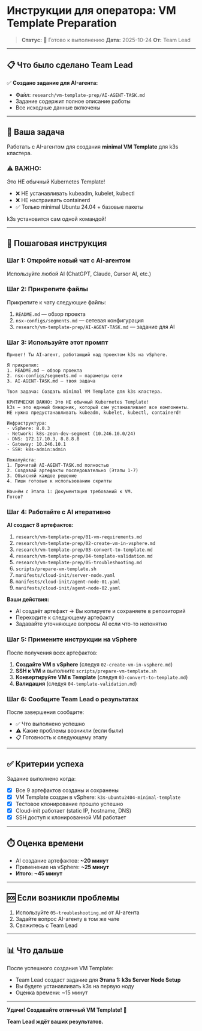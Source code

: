 # Инструкции для оператора: VM Template Preparation

> **Статус:** 🚀 Готово к выполнению
> **Дата:** 2025-10-24
> **От:** Team Lead

---

## 📋 Что было сделано Team Lead

✅ **Создано задание для AI-агента:**
- Файл: `research/vm-template-prep/AI-AGENT-TASK.md`
- Задание содержит полное описание работы
- Все исходные данные включены

---

## 🎯 Ваша задача

Работать с AI-агентом для создания **minimal VM Template** для k3s кластера.

### ⚠️ ВАЖНО:
Это НЕ обычный Kubernetes Template!
- ❌ НЕ устанавливать kubeadm, kubelet, kubectl
- ❌ НЕ настраивать containerd
- ✅ Только minimal Ubuntu 24.04 + базовые пакеты

k3s установится сам одной командой!

---

## 📝 Пошаговая инструкция

### Шаг 1: Откройте новый чат с AI-агентом

Используйте любой AI (ChatGPT, Claude, Cursor AI, etc.)

### Шаг 2: Прикрепите файлы

Прикрепите к чату следующие файлы:
1. `README.md` — обзор проекта
2. `nsx-configs/segments.md` — сетевая конфигурация
3. `research/vm-template-prep/AI-AGENT-TASK.md` — задание для AI

### Шаг 3: Используйте этот промпт

```
Привет! Ты AI-агент, работающий над проектом k3s на vSphere.

Я прикрепил:
1. README.md — обзор проекта
2. nsx-configs/segments.md — параметры сети
3. AI-AGENT-TASK.md — твоя задача

Твоя задача: Создать minimal VM Template для k3s кластера.

КРИТИЧЕСКИ ВАЖНО: Это НЕ обычный Kubernetes Template!
k3s — это единый бинарник, который сам устанавливает все компоненты.
НЕ нужно предустанавливать kubeadm, kubelet, kubectl, containerd!

Инфраструктура:
- vSphere: 8.0.3
- Network: k8s-zeon-dev-segment (10.246.10.0/24)
- DNS: 172.17.10.3, 8.8.8.8
- Gateway: 10.246.10.1
- SSH: k8s-admin:admin

Пожалуйста:
1. Прочитай AI-AGENT-TASK.md полностью
2. Создавай артефакты последовательно (Этапы 1-7)
3. Объясняй каждое решение
4. Пиши готовые к использованию скрипты

Начнём с Этапа 1: Документация требований к VM.
Готов?
```

### Шаг 4: Работайте с AI итеративно

**AI создаст 8 артефактов:**

1. `research/vm-template-prep/01-vm-requirements.md`
2. `research/vm-template-prep/02-create-vm-in-vsphere.md`
3. `research/vm-template-prep/03-convert-to-template.md`
4. `research/vm-template-prep/04-template-validation.md`
5. `research/vm-template-prep/05-troubleshooting.md`
6. `scripts/prepare-vm-template.sh`
7. `manifests/cloud-init/server-node.yaml`
8. `manifests/cloud-init/agent-node-01.yaml`
9. `manifests/cloud-init/agent-node-02.yaml`

**Ваши действия:**
- AI создаёт артефакт → Вы копируете и сохраняете в репозиторий
- Переходите к следующему артефакту
- Задавайте уточняющие вопросы AI если что-то непонятно

### Шаг 5: Примените инструкции на vSphere

После получения всех артефактов:

1. **Создайте VM в vSphere** (следуя `02-create-vm-in-vsphere.md`)
2. **SSH к VM** и выполните `scripts/prepare-vm-template.sh`
3. **Конвертируйте VM в Template** (следуя `03-convert-to-template.md`)
4. **Валидация** (следуя `04-template-validation.md`)

### Шаг 6: Сообщите Team Lead о результатах

После завершения сообщите:
- ✅ Что выполнено успешно
- ⚠️ Какие проблемы возникли (если были)
- 📋 Готовность к следующему этапу

---

## ✅ Критерии успеха

Задание выполнено когда:

- [x] Все 9 артефактов созданы и сохранены
- [x] VM Template создан в vSphere: `k3s-ubuntu2404-minimal-template`
- [x] Тестовое клонирование прошло успешно
- [x] Cloud-init работает (static IP, hostname, DNS)
- [x] SSH доступ к клонированной VM работает

---

## ⏱️ Оценка времени

- AI создание артефактов: **~20 минут**
- Применение на vSphere: **~25 минут**
- **Итого: ~45 минут**

---

## 🆘 Если возникли проблемы

1. Используйте `05-troubleshooting.md` от AI-агента
2. Задайте вопрос AI-агенту в том же чате
3. Свяжитесь с Team Lead

---

## 📊 Что дальше

После успешного создания VM Template:
- Team Lead создаст задание для **Этапа 1: k3s Server Node Setup**
- Вы будете устанавливать k3s на первую ноду
- Оценка времени: ~15 минут

---

**Удачи! Создавайте отличный VM Template! 🚀**

**Team Lead ждёт ваших результатов.**
